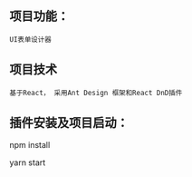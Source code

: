 ## 项目功能：
    UI表单设计器

## 项目技术
    基于React， 采用Ant Design 框架和React DnD插件

## 插件安装及项目启动：
npm install

yarn start
